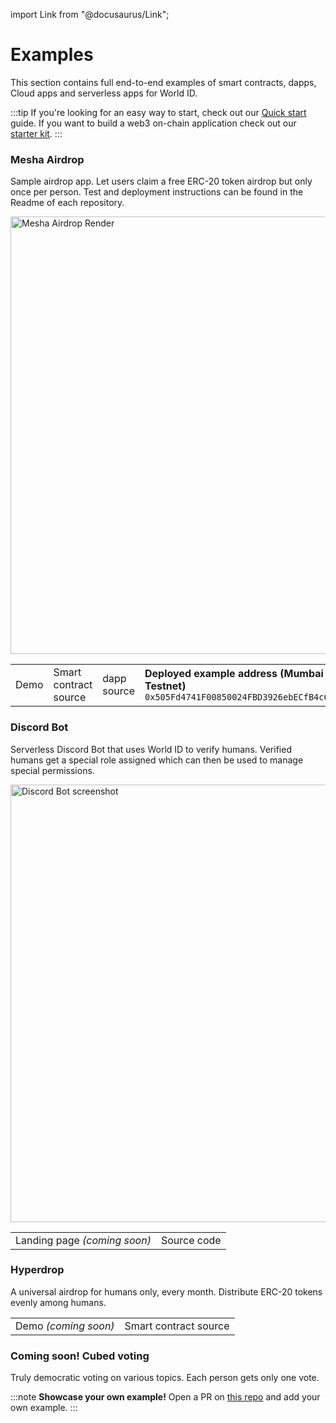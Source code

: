 import Link from "@docusaurus/Link";

# Examples

This section contains full end-to-end examples of smart contracts, dapps, Cloud apps and serverless apps for World ID.

:::tip
If you're looking for an easy way to start, check out our [Quick start](/docs/quick-start) guide. If you want to build a web3 on-chain application check out our [starter kit](https://github.com/worldcoin/world-id-starter).
:::

### Mesha Airdrop

Sample airdrop app. Let users claim a free ERC-20 token airdrop but only once per person. Test and deployment instructions can be found in the Readme of each repository.

<div className="text--center">
<img src="/img/mesha-airdrop-render.jpg" alt="Mesha Airdrop Render" width="700" />
</div>

<table className="table--center margin-top--lg">
<tbody>
<tr>
<td>
<Link href="https://example.id.worldcoin.org">Demo</Link>
</td>
<td>
<Link href="https://github.com/worldcoin/world-id-example-airdrop">Smart contract source</Link>
</td>
<td>
<Link href="https://github.com/worldcoin/world-id-example-airdrop-dapp">dapp source</Link>
</td>
<td>
<div><b>Deployed example address (<Link to="https://mumbai.polygonscan.com/address/0x505Fd4741F00850024FBD3926ebECfB4c675A9fe">Mumbai Testnet</Link>)</b></div>
<code>0x505Fd4741F00850024FBD3926ebECfB4c675A9fe</code>
</td>
</tr>
</tbody>
</table>

### Discord Bot

Serverless Discord Bot that uses World ID to verify humans. Verified humans get a special role assigned which can then be used to manage special permissions.

<div className="text--center">
<img src="/img/discord-bot-screenshot.png" alt="Discord Bot screenshot" width="700" />
</div>

<table className="table--center margin-top--lg">
<tbody>
<tr>
<td>
Landing page <i>(coming soon)</i>
</td>
<td>
<Link href="https://github.com/worldcoin/world-id-discord-bot">Source code</Link>
</td>
</tr>
</tbody>
</table>

### Hyperdrop

A universal airdrop for humans only, every month. Distribute ERC-20 tokens evenly among humans.

<table className="table--center margin-top--lg">
<tbody>
<tr>
<td>
Demo <i>(coming soon)</i>
</td>
<td>
<Link href="https://github.com/worldcoin/hyperdrop-contracts">Smart contract source</Link>
</td>
</tr>
</tbody>
</table>

### Coming soon! Cubed voting

Truly democratic voting on various topics. Each person gets only one vote.

:::note
**Showcase your own example!** Open a PR on [this repo](https://github.com/worldcoin/world-id-docs) and add your own example.
:::

